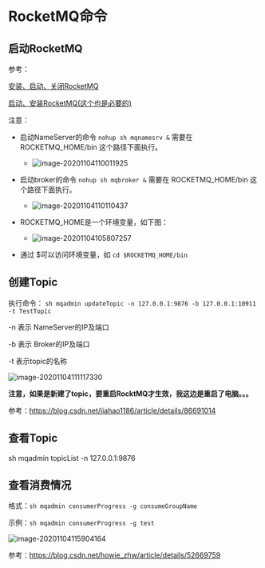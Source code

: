 # RocketMQ命令



## 启动RocketMQ

参考：

 [安装、启动、关闭RocketMQ](https://xuxiangyang.blog.csdn.net/article/details/102257585?utm_medium=distribute.pc_relevant_t0.none-task-blog-BlogCommendFromMachineLearnPai2-1.pc_relevant_is_cache&depth_1-utm_source=distribute.pc_relevant_t0.none-task-blog-BlogCommendFromMachineLearnPai2-1.pc_relevant_is_cache)

[启动、安装RocketMQ(这个也是必要的)](https://zhuanlan.zhihu.com/p/45724441)

注意：

- 启动NameServer的命令 `nohup sh mqnamesrv &` 需要在 ROCKETMQ_HOME/bin 这个路径下面执行。

  - ![image-20201104110011925](https://tva1.sinaimg.cn/large/0081Kckwgy1gkcyii6ysmj30tw08676i.jpg)

- 启动broker的命令 `nohup sh mqbroker &` 需要在 ROCKETMQ_HOME/bin 这个路径下面执行。

  - ![image-20201104110110437](https://tva1.sinaimg.cn/large/0081Kckwgy1gkcyjibbeoj30wc05k0u7.jpg)

- ROCKETMQ_HOME是一个环境变量，如下图：

  - ![image-20201104105807257](https://tva1.sinaimg.cn/large/0081Kckwgy1gkcygdtbzuj30pc06jq45.jpg)

- 通过 \$可以访问环境变量，如 `cd $ROCKETMQ_HOME/bin`





## 创建Topic

执行命令：  `sh mqadmin updateTopic -n 127.0.0.1:9876 -b 127.0.0.1:10911 -t TestTopic`

-n 表示 NameServer的IP及端口

-b 表示 Broker的IP及端口

-t 表示topic的名称

![image-20201104111117330](https://tva1.sinaimg.cn/large/0081Kckwgy1gkcyu1l5grj30rv01xaal.jpg)

**注意，如果是新建了topic，要重启RocktMQ才生效，我这边是重启了电脑。。。**

参考：https://blog.csdn.net/jiahao1186/article/details/86691014







## 查看Topic

sh mqadmin topicList -n 127.0.0.1:9876





## 查看消费情况

格式：`sh mqadmin consumerProgress -g consumeGroupName`

示例：`sh mqadmin consumerProgress -g test`

![image-20201104115904164](https://tva1.sinaimg.cn/large/0081Kckwgy1gkd07rcrfoj30sa0d3wge.jpg)

参考：https://blog.csdn.net/howie_zhw/article/details/52669759



